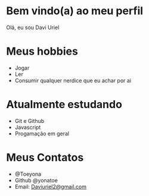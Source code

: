 # Bem vindo(a) ao meu perfil 

Olá, eu sou Davi Uriel

# Meus hobbies 

- Jogar 
- Ler 
- Consumir qualquer nerdice que eu achar por ai 

# Atualmente estudando 

- Git e Github
- Javascript
- Progamação em geral

# Meus Contatos 

- @Toeyona
- Github @yonatoe
- Email: Daviuriel2@gmail.com
